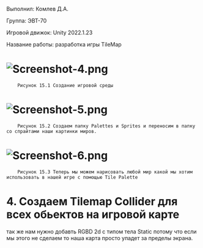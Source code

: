 Выполнил: Комлев Д.А.

Группа: ЭВТ-70

Игровой движок: Unity 2022.1.23

Название работы: разработка игры TileMap

# ![Screenshot-4.png](https://i.postimg.cc/ZqWyPD46/Screenshot-4.png)
		Рисунок 15.1 Создание игровой среды

# ![Screenshot-5.png](https://i.postimg.cc/jjBnMQSm/Screenshot-5.png)
		Рисунок 15.2 Создаем папку Palettes и Sprites и переносим в папку со спрайтами наши картинки миров.

# ![Screenshot-6.png](https://i.postimg.cc/prHhHW8B/Screenshot-6.png)
		Рисунок 15.3 Теперь мы можем нарисовать любой мир какой мы хотим использовать в нашей игре с помощью Tile Palette		

# 4. Создаем Tilemap Collider для всех обьектов на игровой карте 
так же нам нужно добавть RGBD 2d с типом тела Static потому что если мы этого не сделаем то наша карта просто упадет за пределы экрана.
